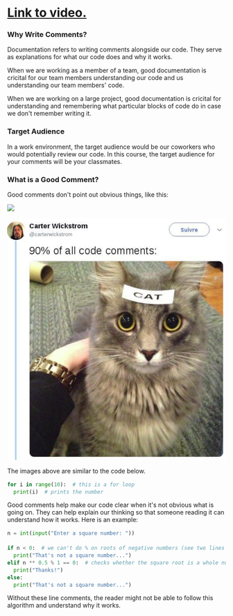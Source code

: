 # [Link to video.](https://www.youtube.com/watch?v=LFPlJEeRUeM&list=PLVD25niNi0Bkuz5cUyBsw_oCgwrKdzgDa)

### Why Write Comments?

Documentation refers to writing comments alongside our code. They serve as explanations for what our code does and why it works.

When we are working as a member of a team, good documentation is cricital for our team members understanding our code and us understanding our team members' code.

When we are working on a large project, good documentation is cricital for understanding and remembering what particular blocks of code do in case we don't remember writing it.

### Target Audience

In a work environment, the target audience would be our coworkers who would potentially review our code. In this course, the target audience for your comments will be your classmates.

### What is a Good Comment?

Good comments don't point out obvious things, like this:

![]([Images/Stop_Sign.jpg](https://github.com/Kitchener-Waterloo-Collegiate-and-VS/ICS3U/blob/720d9befd4fdcdae8f1a5aefb61ca656befe65b1/Images/Stop_Sign.jpg))

![](https://raw.githubusercontent.com/MissStrong/ICS3UE_Semester_2_2020-2021/main/Images/Cat.jpg)

The images above are similar to the code below.

```python
for i in range(10):  # this is a for loop
  print(i)  # prints the number
```

Good comments help make our code clear when it's not obvious what is going on. They can help explain our thinking so that someone reading it can understand how it works. Here is an example:

```python
n = int(input("Enter a square number: "))

if n < 0:  # we can't do % on roots of negative numbers (see two lines below)
  print("That's not a square number...")
elif n ** 0.5 % 1 == 0:  # checks whether the square root is a whole number
  print("Thanks!")
else:
  print("That's not a square number...")

```

Without these line comments, the reader might not be able to follow this algorithm and understand why it works.
